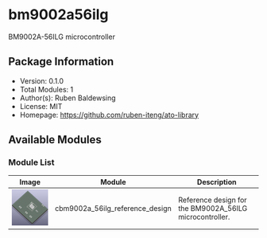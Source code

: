 # bm9002a56ilg

BM9002A-56ILG microcontroller

## Package Information

- Version: 0.1.0
- Total Modules: 1
- Author(s): Ruben Baldewsing
- License: MIT
- Homepage: https://github.com/ruben-iteng/ato-library

## Available Modules

### Module List

| Image | Module | Description |
|-------|--------|-------------|
|<img src="assets/cbm9002a_56ilg_reference_design.png" alt="cbm9002a_56ilg_reference_design" width="250"/>| cbm9002a_56ilg_reference_design | Reference design for the BM9002A_56ILG microcontroller. |
